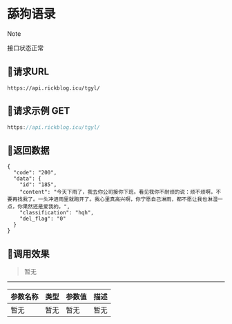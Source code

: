 <!-- article-title样式为居中 -->
<!-- no-number标记后该标题不会自动生成编号 -->

<h1 class="article-title no-number">舔狗语录</h1>

> [!note]
>
> 接口状态正常

## 🌄请求URL


```
https://api.rickblog.icu/tgyl/

```



## 🌋请求示例 GET

```java
https://api.rickblog.icu/tgyl/
```



## 🗻返回数据

```
{
  "code": "200",
  "data": {
    "id": "185",
    "content": "今天下雨了，我去你公司接你下班。看见我你不耐烦的说：烦不烦啊，不要再找我了。一头冲进雨里就跑开了。我心里真高兴啊，你宁愿自己淋雨，都不愿让我也淋湿一点，你果然还是爱我的。",
    "classification": "hqh",
    "del_flag": "0"
  }
}
```



## 🌅调用效果



> 暂无


------

| 参数名称 | 类型 | 参数值 | 描述 |
| -------- | ---- | ------ | ---- |
| 暂无     | 暂无 | 暂无   | 暂无 |

